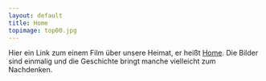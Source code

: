 ```yaml
---
layout: default
title: Home
topimage: top00.jpg
---
```


Hier ein Link zum einem Film über unsere Heimat, er heißt [Home](http://www.youtube.com/watch?v=IbDmOt-vIL8 "Home"). Die Bilder sind einmalig und die Geschichte bringt manche vielleicht zum Nachdenken.
